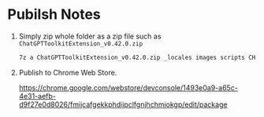 # Pubilsh Notes

1. Simply zip whole folder as a zip file such as `ChatGPTToolkitExtension_v0.42.0.zip`

    ```sh
    7z a ChatGPTToolkitExtension_v0.42.0.zip _locales images scripts CHANGELOG.md manifest.json README.md
    ```

2. Publish to Chrome Web Store.

    <https://chrome.google.com/webstore/devconsole/1493e0a9-a65c-4e31-aefb-d9f27e0d8026/fmijcafgekkphdijpclfgnjhchmiokgp/edit/package>
